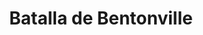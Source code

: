 ﻿---
title: "Batalla de Bentonville"
permalink: periodes_867.html
layout: periode
dataInici: 1865-03-19
dataFi: 1865-03-21
sidebar: periodes
pares:
  - 321:
    title: "Guerra de Secesión Americana"
    dataInici: "(1861-04-12)"
    dataFi: "(1865-04-09)"

fills:
jocsPrincipals:
jocsEscenaris:
jocsEpoca:
  - title: "Across 5 Aprils"
    bggId: 4047
    escenari: "Bentonville"
    dataInici: 
    dataFi: 

jocsEpocaEscenaris:
---
